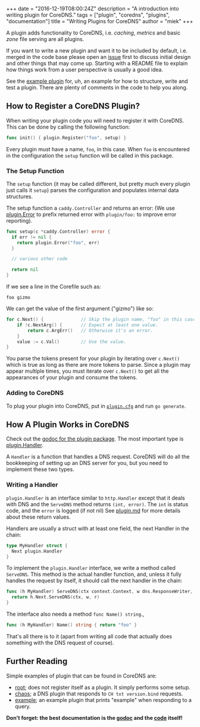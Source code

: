 +++
date = "2016-12-19T08:00:24Z"
description = "A introduction into writing plugin for CoreDNS."
tags = ["plugin", "coredns", "plugins", "documentation"]
title = "Writing Plugins for CoreDNS"
author = "miek"
+++

A plugin adds functionality to CoreDNS, i.e. *caching*, *metrics* and basic *zone* file serving are
all plugins.

If you want to write a new plugin and want it to be included by default, i.e. merged in the code
base please open an [issue](https://github.com/coredns/coredns/issues) first to discuss initial
design and other things that may come up. Starting with a README file to explain how things work
from a user perspective is usually a good idea.

See the [example plugin](https://github.com/coredns/example) for, uh, an example for how to
structure, write and test a plugin. There are plenty of comments in the code to help you along.

## How to Register a CoreDNS Plugin?

When writing your plugin code you will need to register it with CoreDNS. This can be done by calling
the following function:

```go
func init() { plugin.Register("foo", setup) }
```

Every plugin must have a name, `foo`, in this case. When `foo` is encountered in the configuration
the `setup` function will be called in this package.

### The Setup Function

The `setup` function (it may be called different, but pretty much every plugin just calls it
`setup`) parses the configuration and populates internal data structures.

The setup function a `caddy.Controller` and returns an error: (We use
[plugin.Error](https://godoc.org/github.com/coredns/coredns/plugin#Error) to prefix returned error
with `plugin/foo:` to improve error reporting).

``` go
func setup(c *caddy.Controller) error {
  if err != nil {
    return plugin.Error("foo", err)
  }

  // various other code

  return nil
}
```

If we see a line in the Corefile such as:

```
foo gizmo
```

We can get the value of the first argument ("gizmo") like so:

```go
for c.Next() {              // Skip the plugin name, "foo" in this case.
    if !c.NextArg() {       // Expect at least one value.
        return c.ArgErr()   // Otherwise it's an error.
    }
    value := c.Val()        // Use the value.
}
```
You parse the tokens present for your plugin by iterating over `c.Next()` which is true as long
as there are more tokens to parse. Since a plugin may appear multiple times, you must iterate over
`c.Next()` to get all the appearances of your plugin and consume the tokens.

### Adding to CoreDNS

To plug your plugin into CoreDNS, put in
[`plugin.cfg`](https://github.com/coredns/coredns/blob/master/plugin.cfg) and run `go generate`.

## How A Plugin Works in CoreDNS

Check out the [godoc for the plugin
package](http://godoc.org/github.com/coredns/coredns/plugin). The most important type is
[plugin.Handler](https://godoc.org/github.com/coredns/coredns/plugin#Handler).

A `Handler` is a function that handles a DNS request. CoreDNS will do all the bookkeeping of setting
up an DNS server for you, but you need to implement these two types.

### Writing a Handler

`plugin.Handler` is an interface similar to `http.Handler` except that it deals with DNS and the
`ServeDNS` method returns `(int, error)`. The `int` is status code, and the `error` is logged (if
not nil) See [plugin.md](https://github.com/coredns/coredns/blob/master/plugin.md) for more details
about these return values.

Handlers are usually a struct with at least one field, the next Handler in the chain:

```go
type MyHandler struct {
  Next plugin.Handler
}
```

To implement the `plugin.Handler` interface, we write a method called `ServeDNS`. This method is the
actual handler function, and, unless it fully handles the request by itself, it should call the next
handler in the chain:

```go
func (h MyHandler) ServeDNS(ctx context.Context, w dns.ResponseWriter, r *dns.Msg) (int, error) {
  return h.Next.ServeDNS(ctx, w, r)
}
```

The interface also needs a method `func Name() string`.,

```go
func (h MyHandler) Name() string { return "foo" }
```

That's all there is to it (apart from writing all code that actually does something with the DNS
request of course).

## Further Reading

Simple examples of plugin that can be found in CoreDNS are:

* [root](https://godoc.org/github.com/coredns/coredns/plugin/root); does not register itself as
  a plugin. It simply performs some setup.
* [chaos](https://godoc.org/github.com/coredns/coredns/plugin/chaos); a DNS plugin that
  responds to `CH txt version.bind` requests.
* [example](https://github.com/coredns/example); an example plugin that prints "example" when
  responding to a query.

**Don't forget: the best documentation is the [godoc](https://godoc.org/github.com/coredns/coredns)
and the [code](https://github.com/coredns/coredns) itself!**
